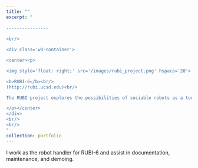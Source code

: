 ```yaml
---
title: ""
excerpt: "  
  
----------------
  
<br/>

<div class='w3-container'>

<center><p>

<img style='float: right;' src='/images/rubi_project.png' hspace='20'>

<b>RUBI-6</b><br/>
(http://rubi.ucsd.edu)<br/>

The RUBI project explores the possibilities of sociable robots as a tool for education and enrichment for toddlers in early childhood education environments.

</p></center>
</div>
<br/>
<br/>
"
collection: portfolio
---
```


I work as the robot handler for RUBI-6 and assist in documentation, maintenance, and demoing.
